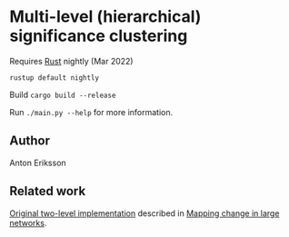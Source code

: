 # Multi-level (hierarchical) significance clustering

Requires [Rust](https://rustup.rs/) nightly (Mar 2022)

`rustup default nightly`

Build `cargo build --release`

Run `./main.py --help` for more information.

## Author
Anton Eriksson

## Related work
[Original two-level implementation](https://github.com/mapequation/significance-clustering) described in [Mapping change in large networks](http://dx.doi.org/10.1371/journal.pone.0008694). 